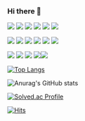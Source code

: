 ### Hi there 👋

<img src="https://img.shields.io/badge/JAVA-0000FF?style=for-the-badge&logoColor=white"/> <img src="https://img.shields.io/badge/JSP-61DAFB?style=for-the-badge&logoColor=white"/> <img src="https://img.shields.io/badge/Spring-6DB33F?style=for-the-badge&logo=Spring&logoColor=white"/> <img src="https://img.shields.io/badge/Apache Maven-C71A36?style=for-the-badge&logo=Apache-Maven&logoColor=white"/> <img src="https://img.shields.io/badge/Apache Tomcat-F8DC75?style=for-the-badge&logo=Apache-Tomcat&logoColor=white"/> <img src="https://img.shields.io/badge/Firebase-FFCA28?style=for-the-badge&logo=Firebase&logoColor=white"/>

<img src="https://img.shields.io/badge/Oracle-F80000?style=for-the-badge&logo=Oracle&logoColor=white"/> <img src="https://img.shields.io/badge/Mybatis-61DAFB?style=for-the-badge&logo=Mybatis&logoColor=white"/> <img src="https://img.shields.io/badge/HTML5-E34F26?style=for-the-badge&logo=HTML5&logoColor=white"/> <img src="https://img.shields.io/badge/CSS3-1572B6?style=for-the-badge&logo=CSS3&logoColor=white"/> <img src="https://img.shields.io/badge/JavaScript-F7DF1E?style=for-the-badge&logo=JavaScript&logoColor=white"/> <img src="https://img.shields.io/badge/jQuery-0769AD?style=for-the-badge&logo=jQuery&logoColor=white"/>

<img src="https://img.shields.io/badge/Eclipse IDE-2C2255?style=for-the-badge&logo=Eclipse IDE&logoColor=white"/> <img src="https://img.shields.io/badge/Visual Studio Code-007ACC?style=for-the-badge&logo=Visual Studio Code&logoColor=white"/> <img src="https://img.shields.io/badge/Bootstrap-7952B3?style=for-the-badge&logo=Bootstrap&logoColor=white"/> <img src="https://img.shields.io/badge/Git-F05032?style=for-the-badge&logo=Git&logoColor=white"/><img src="https://img.shields.io/badge/Notion-000000?style=for-the-badge&logo=Notion&logoColor=white"/>

[![Top Langs](https://github-readme-stats.vercel.app/api/top-langs/?username=kimocean&langs_count=10&layout=compact&theme=dark)](https://github.com/kimocean)

![Anurag's GitHub stats](https://github-readme-stats.vercel.app/api?username=kimocean&show_icons=true&theme=github_dark)

[![Solved.ac Profile](http://mazassumnida.wtf/api/v2/generate_badge?boj=lcly311)](https://solved.ac/lcly311/)

[![Hits](https://hits.seeyoufarm.com/api/count/incr/badge.svg?url=https%3A%2F%2Fgithub.com%2Fkimocean%2Fhit-counter&count_bg=%234595FF&title_bg=%23000000&icon=&icon_color=%23E7E7E7&title=hits&edge_flat=false)](https://hits.seeyoufarm.com)

<!--
**kimocean/kimocean** is a ✨ _special_ ✨ repository because its `README.md` (this file) appears on your GitHub profile.

Here are some ideas to get you started:

- 🔭 I’m currently working on ...
- 🌱 I’m currently learning ...
- 👯 I’m looking to collaborate on ...
- 🤔 I’m looking for help with ...
- 💬 Ask me about ...
- 📫 How to reach me: ...
- 😄 Pronouns: ...
- ⚡ Fun fact: ...
-->
